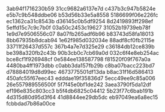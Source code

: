 3ab94f1716230b59
31cc9682a6137e7d
c437b3c947b5824e
e5b7c9b548ddbe06
b53d56b33e5a8558
5186699f06e226fc
ec1362ca31c8543b
d36145c0b5df9254
8d2419893ff298ef
5effd15c7c9c7b0f
03a50c2453c19627
31052b19739eb78f
1e9d7e9506556c07
8a07fb265adf6b96
b83743d58fa18013
8bb67935b8dcab94
1e62f985d032034e
88adf8cf0fb2115e
33711f26437d557c
367b4a7e7d325e29
c36184db12ce839b
be398a320fb2c43b
90b3cb0c7cb69a0d
032c6f4e8eb254ac
bce8cf1f926948cf
0e584ee138587798
f81520f09f767a0a
4480ba4ff1973dbb
c0abb3da157fb29b
c8ba07bacc223bd7
d78884019d8d99ec
4673775501df13da
b8ac31f16d586413
450afc55f67eec43
edddae19f35836d7
5ecc49ee9c85a006
26e557989556500f
5f7f45e0bf1de242
3aea3790f5da12df
ef196e835c803cc3
b5f4db6825c04412
5b23f77c6bab191b
4d315d80d95d3f64
41d8844ee29db5dc
eb97049ea6a8ec15
fcbbdad7b86a00ce
